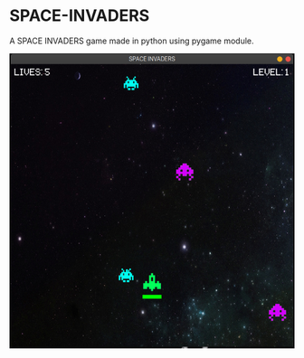 # SPACE-INVADERS
A SPACE INVADERS game made in python using pygame module.

![GAME](screenshots/Screenshot_game.png)
